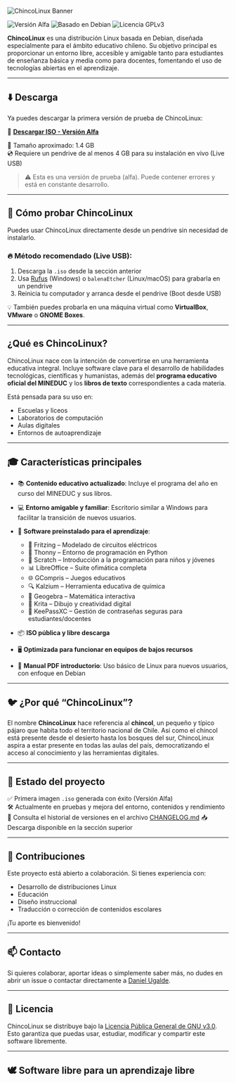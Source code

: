 ![ChincoLinux Banner](./assets/chincolinux.png)

![Versión Alfa](https://img.shields.io/badge/Versión-Alfa-blue)
![Basado en Debian](https://img.shields.io/badge/Base-Debian-green)
![Licencia GPLv3](https://img.shields.io/badge/Licencia-GPLv3-brightgreen)

**ChincoLinux** es una distribución Linux basada en Debian, diseñada especialmente para el ámbito educativo chileno. Su objetivo principal es proporcionar un entorno libre, accesible y amigable tanto para estudiantes de enseñanza básica y media como para docentes, fomentando el uso de tecnologías abiertas en el aprendizaje.

---

## ⬇️ Descarga

Ya puedes descargar la primera versión de prueba de ChincoLinux:

🔗 **[Descargar ISO - Versión Alfa](https://github.com/Daniel-um8/ChincoLinux/releases/tag/v1.0-alpha)**

📁 Tamaño aproximado: 1.4 GB  
💿 Requiere un pendrive de al menos 4 GB para su instalación en vivo (Live USB)

> ⚠️ Esta es una versión de prueba (alfa). Puede contener errores y está en constante desarrollo.

---

## 🧪 Cómo probar ChincoLinux

Puedes usar ChincoLinux directamente desde un pendrive sin necesidad de instalarlo.

### 🔥 Método recomendado (Live USB):

1. Descarga la `.iso` desde la sección anterior
2. Usa [Rufus](https://rufus.ie/es/) (Windows) o `balenaEtcher` (Linux/macOS) para grabarla en un pendrive
3. Reinicia tu computador y arranca desde el pendrive (Boot desde USB)

💡 También puedes probarla en una máquina virtual como **VirtualBox**, **VMware** o **GNOME Boxes**.

---

## ¿Qué es ChincoLinux?

ChincoLinux nace con la intención de convertirse en una herramienta educativa integral. Incluye software clave para el desarrollo de habilidades tecnológicas, científicas y humanistas, además del **programa educativo oficial del MINEDUC** y los **libros de texto** correspondientes a cada materia.

Está pensada para su uso en:
- Escuelas y liceos
- Laboratorios de computación
- Aulas digitales
- Entornos de autoaprendizaje

---

## 🎓 Características principales

- 📚 **Contenido educativo actualizado**: Incluye el programa del año en curso del MINEDUC y sus libros.
- 💻 **Entorno amigable y familiar**: Escritorio similar a Windows para facilitar la transición de nuevos usuarios.
- 🧰 **Software preinstalado para el aprendizaje**:
  - 🔌 Fritzing – Modelado de circuitos eléctricos
  - 🐍 Thonny – Entorno de programación en Python
  - 👾 Scratch – Introducción a la programación para niños y jóvenes
  - 📊 LibreOffice – Suite ofimática completa
  - 🌐 GCompris – Juegos educativos
  - 🔍 Kalzium – Herramienta educativa de química
  - 🧮 Geogebra – Matemática interactiva
  - 🎨 Krita – Dibujo y creatividad digital
  - 🔐 KeePassXC – Gestión de contraseñas seguras para estudiantes/docentes

- 📦 **ISO pública y libre descarga**
- 🖥️ **Optimizada para funcionar en equipos de bajos recursos**
- 📘 **Manual PDF introductorio**: Uso básico de Linux para nuevos usuarios, con enfoque en Debian

---

## 🐦 ¿Por qué “ChincoLinux”?

El nombre **ChincoLinux** hace referencia al **chincol**, un pequeño y típico pájaro que habita todo el territorio nacional de Chile. Así como el chincol está presente desde el desierto hasta los bosques del sur, ChincoLinux aspira a estar presente en todas las aulas del país, democratizando el acceso al conocimiento y las herramientas digitales.

---

## 🚀 Estado del proyecto

✅ Primera imagen `.iso` generada con éxito (Versión Alfa)  
🛠️ Actualmente en pruebas y mejora del entorno, contenidos y rendimiento  
📖 Consulta el historial de versiones en el archivo [CHANGELOG.md](CHANGELOG.md)
📥 Descarga disponible en la sección superior

---

## 🤝 Contribuciones

Este proyecto está abierto a colaboración. Si tienes experiencia con:
- Desarrollo de distribuciones Linux
- Educación
- Diseño instruccional
- Traducción o corrección de contenidos escolares

¡Tu aporte es bienvenido!

---

## 📫 Contacto

Si quieres colaborar, aportar ideas o simplemente saber más, no dudes en abrir un issue o contactar directamente a [Daniel Ugalde](https://github.com/Daniel-um8).

---

## 📝 Licencia

ChincoLinux se distribuye bajo la [Licencia Pública General de GNU v3.0](https://www.gnu.org/licenses/gpl-3.0.html).  
Esto garantiza que puedas usar, estudiar, modificar y compartir este software libremente.

---

## 🕊️ Software libre para un aprendizaje libre